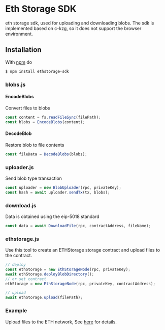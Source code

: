 # Eth Storage SDK
eth storage sdk, used for uploading and downloading blobs. The sdk is implemented based on c-kzg, so it does not support the browser environment.

## Installation

With [npm](https://npmjs.org) do

```bash
$ npm install ethstorage-sdk
```



### blobs.js
#### EncodeBlobs
Convert files to blobs
```js
const content = fs.readFileSync(filePath);
const blobs = EncodeBlobs(content);
```

#### DecodeBlob
Restore blob to file contents
```js
const fileData = DecodeBlobs(blobs);
```



### uploader.js
Send blob type transaction
```js
const uploader = new BlobUploader(rpc, privateKey);
const hash = await uploader.sendTx(tx, blobs);
```



### download.js
Data is obtained using the eip-5018 standard
```js
const data = await DownloadFile(rpc, contractAddress, fileName);
```



### ethstorage.js
Use this tool to create an ETHStorage storage contract and upload files to the contract.
```js
// deploy
const ethStorage = new EthStorageNode(rpc, privateKey);
await ethStorage.deployBlobDirectory();
// or set contract
ethStorage = new EthStorageNode(rpc, privateKey, contractAddress);

// upload
await ethStorage.upload(filePath);
```


### Example
Upload files to the ETH network, See [here](https://github.com/ethstorage/ethstorage-sdk/blob/main/test.js) for details.
